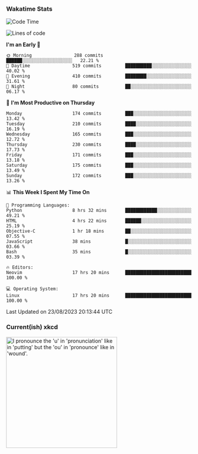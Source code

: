 ### Wakatime Stats
<!--START_SECTION:waka-->
![Code Time](http://img.shields.io/badge/Code%20Time-1%2C931%20hrs%2055%20mins-blue)

![Lines of code](https://img.shields.io/badge/From%20Hello%20World%20I%27ve%20Written-788.4%20thousand%20lines%20of%20code-blue)

**I'm an Early 🐤** 

```text
🌞 Morning                288 commits         ██████░░░░░░░░░░░░░░░░░░░   22.21 % 
🌆 Daytime                519 commits         ██████████░░░░░░░░░░░░░░░   40.02 % 
🌃 Evening                410 commits         ████████░░░░░░░░░░░░░░░░░   31.61 % 
🌙 Night                  80 commits          ██░░░░░░░░░░░░░░░░░░░░░░░   06.17 % 
```
📅 **I'm Most Productive on Thursday** 

```text
Monday                   174 commits         ███░░░░░░░░░░░░░░░░░░░░░░   13.42 % 
Tuesday                  210 commits         ████░░░░░░░░░░░░░░░░░░░░░   16.19 % 
Wednesday                165 commits         ███░░░░░░░░░░░░░░░░░░░░░░   12.72 % 
Thursday                 230 commits         ████░░░░░░░░░░░░░░░░░░░░░   17.73 % 
Friday                   171 commits         ███░░░░░░░░░░░░░░░░░░░░░░   13.18 % 
Saturday                 175 commits         ███░░░░░░░░░░░░░░░░░░░░░░   13.49 % 
Sunday                   172 commits         ███░░░░░░░░░░░░░░░░░░░░░░   13.26 % 
```


📊 **This Week I Spent My Time On** 

```text
💬 Programming Languages: 
Python                   8 hrs 32 mins       ████████████░░░░░░░░░░░░░   49.21 % 
HTML                     4 hrs 22 mins       ██████░░░░░░░░░░░░░░░░░░░   25.19 % 
Objective-C              1 hr 18 mins        ██░░░░░░░░░░░░░░░░░░░░░░░   07.55 % 
JavaScript               38 mins             █░░░░░░░░░░░░░░░░░░░░░░░░   03.66 % 
Bash                     35 mins             █░░░░░░░░░░░░░░░░░░░░░░░░   03.39 % 

🔥 Editors: 
Neovim                   17 hrs 20 mins      █████████████████████████   100.00 % 

💻 Operating System: 
Linux                    17 hrs 20 mins      █████████████████████████   100.00 % 
```


 Last Updated on 23/08/2023 20:13:44 UTC
<!--END_SECTION:waka-->

### Current(ish) xkcd
<a id="xkcd-a" title="I pronounce the 'u' in 'pronunciation' like in 'putting' but the 'ou' in 'pronounce' like in 'wound'." href="https://www.xkcd.com" target="_blank">
        <img align="center" id="xkcd-img" src="https://imgs.xkcd.com/comics/pronunciation.png" alt="I pronounce the 'u' in 'pronunciation' like in 'putting' but the 'ou' in 'pronounce' like in 'wound'." height=300 />
</a>
